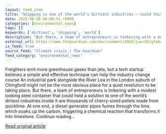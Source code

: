 ```yaml
---
layout: feed_item
title: "Shipping is one of the world’s dirtiest industries – could this invention finally clean up cargo fleets?"
date: 2025-06-26 06:00:51 +0000
categories: [environmental_news]
tags: []
keywords: ['dirtiest', 'shipping', 'world']
description: "But there, a team of entrepreneurs is tinkering with a modest looking steel container that could hold a solution to one of the world’s dirtiest industries"
external_url: https://www.theguardian.com/environment/2025/jun/26/global-shipping-emissions-invention-clean-up-cargo-fleets-net-zero
is_feed: true
source_feed: "Climate crisis | The Guardian"
feed_category: "environmental_news"
---
```


Freighters emit more greenhouse gases than jets, but a tech startup believes a simple and effective technique can help the industry change course An industrial park alongside the River Lea in the London suburb of Chingford might not be the most obvious place for a quiet revolution to be taking place. But there, a team of entrepreneurs is tinkering with a modest looking steel container that could hold a solution to one of the world’s dirtiest industries.Inside it are thousands of cherry-sized pellets made from quicklime. At one end, a diesel generator pipes fumes through the lime, which soaks up the carbon, triggering a chemical reaction that transforms it into limestone. Continue reading...

[Read original article](https://www.theguardian.com/environment/2025/jun/26/global-shipping-emissions-invention-clean-up-cargo-fleets-net-zero)
